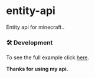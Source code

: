 
# entity-api
Entity api for minecraft..

### 🛠  Development

To see the full example click [here](https://github.com/FllipEis/entity-api/blob/master/entity-example/src/main/kotlin/de/fllip/entity/plugin/EntityPlugin.kt).

**Thanks for using my api.**
